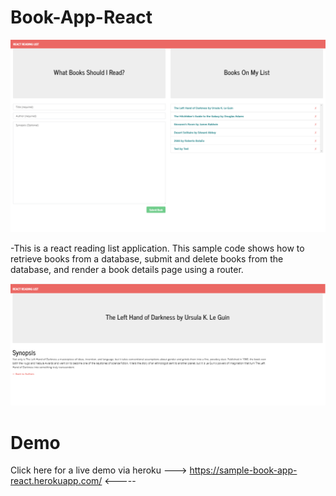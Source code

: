 # Book-App-React
![](image/book_list.PNG)

-This is a react reading list application. This sample code shows how to retrieve books from a database, submit and delete books from the database, and render a book details page using a router.

![](image/book_list_synopsis.PNG)

# Demo
Click here for a live demo via heroku ---> <a href="https://sample-book-app-react.herokuapp.com/"> https://sample-book-app-react.herokuapp.com/ </a> <-----
